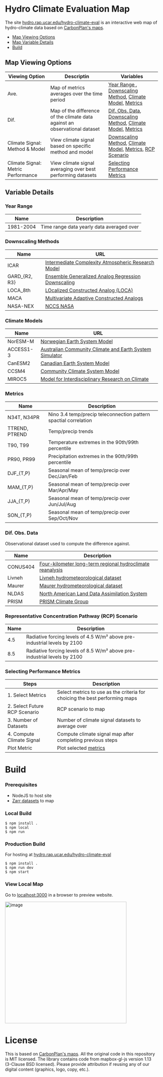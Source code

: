# Hydro Climate Evaluation Map
The site [hydro.rap.ucar.edu/hydro-climate-eval](https://hydro.rap.ucar.edu/hydro-climate-eval) is an interactive web map of hydro-climate data based on [CarbonPlan's maps](https://github.com/carbonplan/maps).
- [Map Viewing Options](https://github.com/scrasmussen/icar-maps?readme-ov-file#map-viewing-options)
- [Map Variable Details](https://github.com/scrasmussen/icar-maps?readme-ov-file#variable-details)
- [Build](https://github.com/scrasmussen/icar-maps?readme-ov-file#build)

## Map Viewing Options

| **Viewing Option** | **Descriptin**                                | **Variables** |
|--------------------|-----------------------------------------------|--------------|
| Ave.               | Map of metrics averages over the time period |  [Year Range ](https://github.com/scrasmussen/icar-maps?tab=readme-ov-file#year-range), [Downscaling Method](https://github.com/scrasmussen/icar-maps?tab=readme-ov-file#year-range), [Climate Model](https://github.com/scrasmussen/icar-maps?tab=readme-ov-file#year-range), [Metrics](https://github.com/scrasmussen/icar-maps?tab=readme-ov-file#year-range) |
| Dif.               | Map of the difference of the climate data against an observational dataset | [Dif. Obs. Data](https://github.com/scrasmussen/icar-maps?tab=readme-ov-file#year-range), [Downscaling Method](https://github.com/scrasmussen/icar-maps?tab=readme-ov-file#downscaling-methods), [Climate Model](https://github.com/scrasmussen/icar-maps?tab=readme-ov-file#climate-models), [Metrics](https://github.com/scrasmussen/icar-maps?tab=readme-ov-file#metrics) |
| Climate Signal: Method & Model | View climate signal based on specific method and model | [Downscaling Method](https://github.com/scrasmussen/icar-maps?tab=readme-ov-file#downscaling-methods), [Climate Model](https://github.com/scrasmussen/icar-maps?tab=readme-ov-file#climate-models), [Metrics](https://github.com/scrasmussen/icar-maps?tab=readme-ov-file#metrics), [RCP Scenario](https://github.com/scrasmussen/icar-maps?tab=readme-ov-file#representative-concentration-pathway-rcp-scenario) |
| Climate Signal: Metric Performance | View climate signal averaging over best performing datasets | [Selecting Performance Metrics](https://github.com/scrasmussen/icar-maps?tab=readme-ov-file#selecting-performance-metrics) |

## Variable Details
### Year Range

| **Name**  | **Description**                           |
|-----------|-------------------------------------------|
| 1981-2004 | Time range data yearly data averaged over |

### Downscaling Methods

| **Name**      | **URL**                                                                                             |
|---------------|-----------------------------------------------------------------------------------------------------|
| ICAR          | [Intermediate Complexity Atmospheric Research Model](https://github.com/NCAR/icar)                  |
| GARD_{R2, R3} | [Ensemble Generalized Analog Regression Downscaling](https://github.com/NCAR/GARD)                  |
| LOCA_8th      | [LOcalized Constructed Analog (LOCA)](https://github.com/NCAR/LOCA_Downscaling_Analysis)            |
| MACA          | [Multivariate Adaptive Constructed Analogs](https://climate.northwestknowledge.net/MACA/index.php)  |
| NASA-NEX      | [NCCS NASA](https://www.nccs.nasa.gov/services/data-collections/land-based-products/nex-gddp-cmip6) |

### Climate Models

| **Name**  | **URL**                                                                                                                                 |
|-----------|-----------------------------------------------------------------------------------------------------------------------------------------|
| NorESM-M  | [Norwegian Earth System Model](https://github.com/NorESMhub/NorESM)                                                                     |
| ACCESS1-3 | [Australian Community Climate and Earth System Simulator](https://www.csiro.au/en/research/environmental-impacts/climate-change/access) |
| CanESM2   | [Canadian Earth System Model](https://climate-scenarios.canada.ca/?page=pred-canesm2)                                                   |
| CCSM4     | [Community Climate System Model](https://www2.cesm.ucar.edu/models/ccsm4.0/)                                                            |
| MIROC5    | [Model for Interdisciplinary Research on Climate](https://www.icesfoundation.org/Pages/ScienceItemDetails.aspx?siid=181)                |

### Metrics

| **Name**       | **Description**                                                  |
|----------------|------------------------------------------------------------------|
| N34T, N34PR    | Nino 3.4 temp/precip teleconnection pattern spactial correlation |
| TTREND, PTREND | Temp/precip trends                                               |
| T90, T99       | Temperature extremes in the 90th/99th percentile                 |
| PR90, PR99     | Precipitation extremes in the 90th/99th percentile               |
| DJF_{T,P}      | Seasonal mean of temp/precip over Dec/Jan/Feb                    |
| MAM_{T,P}      | Seasonal mean of temp/precip over Mar/Apr/May                    |
| JJA_{T,P}      | Seasonal mean of temp/precip over Jun/Jul/Aug                    |
| SON_{T,P}      | Seasonal mean of temp/precip over Sep/Oct/Nov                    |

### Dif. Obs. Data
Observational dataset used to compute the difference against.

| **Name** | **Description** |
|----------|-----------------|
| CONUS404 | [Four-kilometer long-term regional hydroclimate reanalysis ](https://www.usgs.gov/data/conus404-four-kilometer-long-term-regional-hydroclimate-reanalysis-over-conterminous-united) |
| Livneh   | [Livneh hydrometeorological dataset](https://climatedataguide.ucar.edu/climate-data/livneh-gridded-precipitation-and-other-meteorological-variables-continental-us-mexico) |
| Maurer   | [Maurer hydrometeorological dataset](https://www.engr.scu.edu/~emaurer/gridded_obs/index_gridded_obs.html) |
| NLDAS    | [North American Land Data Assimilation System](https://ldas.gsfc.nasa.gov/nldas)                           |
| PRISM    | [PRISM Climate Group](https://prism.oregonstate.edu/)                                                      |

### Representative Concentration Pathway (RCP) Scenario

| **Name** | **Description**                                                          |
|----------|--------------------------------------------------------------------------|
| 4.5      | Radiative forcing levels of 4.5 W/m² above pre-industrial levels by 2100 |
| 8.5      | Radiative forcing levels of 8.5 W/m² above pre-industrial levels by 2100 |

### Selecting Performance Metrics

| **Steps**                     | **Description**                                                             |
|-------------------------------|-----------------------------------------------------------------------------|
| 1. Select Metrics             | Select metrics to use as the criteria for choicing the best performing maps |
| 2. Select Future RCP Scenario | RCP scenario to map                                                         |
| 3. Number of Datasets         | Number of climate signal datasets to average over                           |
| 4. Compute Climate Signal     | Compute climate signal map after completing previous steps                  |
| Plot Metric                   | Plot selected [metrics](https://github.com/scrasmussen/icar-maps?tab=readme-ov-file#metrics) |



# Build
### Prerequisites
- NodeJS to host site
- [Zarr datasets](https://github.com/scrasmussen/icar-zarr-data) to map

### Local Build
```
$ npm install .
$ npm local
$ npm run
```

### Production Build
For hosting at [hydro.rap.ucar.edu/hydro-climate-eval](https://hydro.rap.ucar.edu/hydro-climate-eval)
```
$ npm install .
$ npm run dev
$ npm start
```

### View Local Map
Go to [localhost:3000](http://localhost:3000) in a browser to preview website.

<img width="400" alt="image" src="https://github.com/scrasmussen/icar-maps/assets/5750642/5ab5462d-206c-4bb5-9a67-2ac45606ad22">



# License
This is based on [CarbonPlan's maps](https://github.com/carbonplan/maps).
All the original code in this repository is MIT licensed. The library contains code from mapbox-gl-js version 1.13 (3-Clause BSD licensed).
Please provide attribution if reusing any of our digital content (graphics, logo, copy, etc.).
